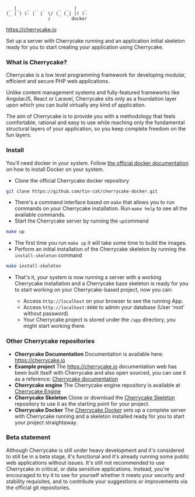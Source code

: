      _ |_   _  _  _     _  _  |   _ 
    (_ | ) (- |  |  \/ (_ (_| |( (-
                    /        docker
	                         
https://cherrycake.io

Set up a server with Cherrycake running and an application initial skeleton ready for you to start creating your application using Cherrycake.

### What is Cherrycake?

Cherrycake is a low level programming framework for developing modular, efficient and secure PHP web applications.

Unlike content management systems and fully-featured frameworks like AngularJS, React or Laravel, Cherrycake sits only as a foundation layer upon which you can build virtually any kind of application.

The aim of Cherrycake is to provide you with a methodology that feels comfortable, rational and easy to use while reaching only the fundamental structural layers of your application, so you keep complete freedom on the fun layers.

### Install

You'll need docker in your system. Follow [the official docker documentation](https://www.docker.com) on how to install Docker on your system.

* Clone the official Cherrycake docker repository
```bash
git clone https://github.com/tin-cat/cherrycake-docker.git
```
* There's a command interface based on `make` that allows you to run commands on your Cherrycake installation. Run `make help` to see all the available commands.
* Start the Cherrycake server by running the `up`command
```bash
make up
````
* The first time you run `make up` it will take some time to build the images.
* Perform an initial installation of the Cherrycake skeleton by running the `install-skeleton` command
```bash
make install-skeleton
````
* That's it, your system is now running a server with a working Cherrycake installation and a Cherrycake base skeleton is ready for you to start working on your Cherrycake-based project, now you can:

	* Access `http://localhost` on your browser to see the running App.
	* Access `http://localhost:8080` to admin your database (User 'root' without password)
	* Your Cherrycake project is stored under the `/app` directory, you might start working there.


### Other Cherrycake repositories

* **Cherrycake Documentation** Documentation is available here: https://cherrycake.io
* **Example project** The https://cherrycake.io documentation web has been built itself with Cherrycake and also open sourced, you can use it as a reference: [Cherrycake documentation](https://github.com/tin-cat/cherrycake-documentation)
* **Cherrycake engine** The Cherrycake engine repository is available at [Cherrycake Engine](https://github.com/tin-cat/cherrycake)
* **Cherrycake Skeleton** Clone or download the [Cherrycake Skeleton](https://github.com/tin-cat/cherrycake-skeleton) repository to use it as the starting point for your project.
* **Cherrycake Docker** The [Cherrycake Docker](https://github.com/tin-cat/cherrycake-docker) sets up a complete server with Cherrycake running and a skeleton installed ready for you to start your project straightaway.

### Beta statement

Although Cherrycake is still under heavy development and it's considered to still be in a beta stage, it's functional and it's already running some public web applications without issues. It's still not recommended to use Cherrycake in critical, or data sensitive applications. Instead, you're encouraged to try it to see for yourself whether it meets your security and stability requisites, and to contribute your suggestions or improvements via the official git repositories.